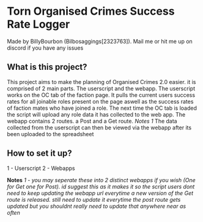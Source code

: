 # Torn Organised Crimes Success Rate Logger


Made by BillyBourbon (Bilbosaggings[2323763]). Mail me or hit me up on discord if you have any issues


## What is this project?
This project aims to make the planning of Organised Crimes 2.0 easier.
it is comprised of 2 main parts. The userscript and the webapp.
The userscript works on the OC tab of the faction page. It pulls the current users success rates for all joinable roles present on the page aswell as the success rates of faction mates who have joined a role. The next time the OC tab is loaded the script will upload any role data it has collected to the web app.
The webapp contains 2 routes. a Post and a Get route. *Notes 1*
The data collected from the userscript can then be viewed via the webapp after its been uploaded to the spreadsheet

## How to set it up?
 1 - Userscript
 2 - Webapps

**Notes**
  *1 - you may seperate these into 2 distinct webapps if you wish (One for Get one for Post). id suggest this as it makes it so the script users dont need to keep updating the webapp url everytime a new version of the Get route is released. still need to update it everytime the post route gets updated but you shouldnt really need to update that anywhere near as often*
